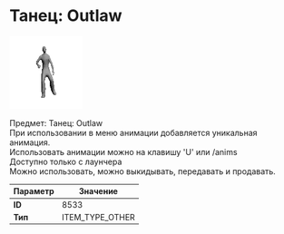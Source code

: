 # Танец: Outlaw

![Item Image](../img/8533.webp?raw=true)

Предмет: Танец: Outlaw<br>При использовании в меню анимации добавляется уникальная анимация.<br>Использовать анимации можно на клавишу 'U' или /anims<br>Доступно только с лаунчера<br>Можно использовать, можно выкидывать, передавать и продавать.


| Параметр | Значение |
|----------|----------|
| **ID** | 8533 |
| **Тип** | ITEM_TYPE_OTHER |

